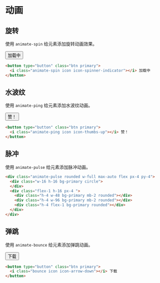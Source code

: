 # 动画

## 旋转

使用 `animate-spin` 给元素添加旋转动画效果。

<Example>
  <button type="button" class="btn primary">
    <i class="animate-spin icon icon-spinner-indicator"></i> 加载中
  </button>
</Example>

```html
<button type="button" class="btn primary">
  <i class="animate-spin icon icon-spinner-indicator"></i> 加载中
</button>
```

## 水波纹

使用 `animate-ping` 给元素添加水波纹动画。

<Example>
  <button type="button" class="btn primary">
    <i class="animate-ping icon icon-thumbs-up"></i> 赞！
  </button>
</Example>

```html
<button type="button" class="btn primary">
  <i class="animate-ping icon icon-thumbs-up"></i> 赞！
</button>
```

## 脉冲

使用 `animate-pulse` 给元素添加脉冲动画。

<Example>
  <div class="animate-pulse rounded w-full max-auto flex px-4 py-4">
    <div class="w-16 h-16 bg-primary circle">
    </div>
    <div class="flex-1 h-16 px-4 ">
      <div class="h-4 w-48 bg-primary mb-2 rounded"></div>
      <div class="h-4 w-96 bg-primary mb-2 rounded"></div>
      <div class="h-4 flex-1 bg-primary rounded"></div>
    </div>
  </div>
</Example>

```html
<div class="animate-pulse rounded w-full max-auto flex px-4 py-4">
  <div class="w-16 h-16 bg-primary circle">
  </div>
  <div class="flex-1 h-16 px-4 ">
    <div class="h-4 w-48 bg-primary mb-2 rounded"></div>
    <div class="h-4 w-96 bg-primary mb-2 rounded"></div>
    <div class="h-4 flex-1 bg-primary rounded"></div>
  </div>
</div>
```

## 弹跳

使用 `animate-bounce` 给元素添加弹跳动画。

<Example>
  <button type="button" class="btn primary">
    <i class="bounce icon icon-arrow-down"></i> 下载
  </button>
</Example>

```html
<button type="button" class="btn primary">
  <i class="bounce icon icon-arrow-down"></i> 下载
</button>
```
